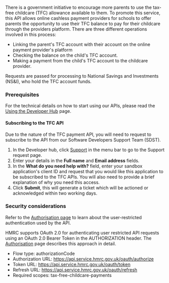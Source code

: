 There is a government initiative to encourage more parents to use the tax-free childcare (TFC) allowance available to them. To promote this service, this API allows online cashless payment providers for schools to offer parents the opportunity to use their TFC balance to pay for their childcare through the providers platform.
There are three different operations involved in this process:
- Linking the parent's TFC account with their account on the online payment provider's platform
- Checking the balance on the child's TFC account.
- Making a payment from the child's TFC account to the childcare provider.

Requests are passed for processing to National Savings and Investments (NS&I), who hold the TFC account funds.

### Prerequisites

For the technical details on how to start using our APIs, please read the [Using the Developer Hub](https://developer.service.hmrc.gov.uk/api-documentation/docs/using-the-hub) page.

#### Subscribing to the TFC API

Due to the nature of the TFC payment API, you will need to request to subscribe to the API from our Software Developers Support Team (SDST).

1. In the Developer hub, click [Support](https://developer.service.hmrc.gov.uk/developer/support) in the menu bar to go to the Support request page.
2. Enter your details in the **Full name** and **Email address** fields.
3. In the **What do you need help with?** field, enter your sandbox application's client ID and request that you would like this application to be subscribed to the TFC APIs. You will also need to provide a brief
explanation of why you need this access.
4. Click **Submit**, this will generate a ticket which will be actioned or acknowledged within two working days.
 
### Security considerations

Refer to the [Authorisation page](https://developer.service.hmrc.gov.uk/api-documentation/docs/authorisation/user-restricted-endpoints) to learn about the user-restricted authentication used by the API.

HMRC supports OAuth 2.0 for authenticating user restricted API requests using an OAuth 2.0 Bearer Token in the AUTHORIZATION header. The [Authorisation](https://developer.service.hmrc.gov.uk/api-documentation/docs/authorisation) page describes this approach in detail.

- Flow type: authorizationCode
- Authorization URL: https://api.service.hmrc.gov.uk/oauth/authorize
- Token URL: https://api.service.hmrc.gov.uk/oauth/token
- Refresh URL: https://api.service.hmrc.gov.uk/oauth/refresh
- Required scopes: tax-free-childcare-payments
